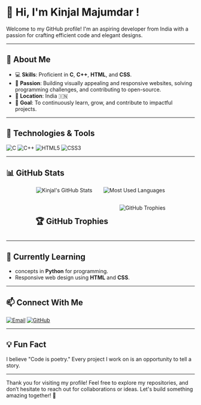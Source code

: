 # 👋 Hi, I'm **Kinjal Majumdar** !

Welcome to my GitHub profile! I'm an aspiring developer from India with a passion for crafting efficient code and elegant designs. 

---

## 🚀 **About Me**
- 💻 **Skills**: Proficient in **C**, **C++**, **HTML**, and **CSS**.
- 🌟 **Passion**: Building visually appealing and responsive websites, solving programming challenges, and contributing to open-source.
- 📍 **Location**: India 🇮🇳
- 🎯 **Goal**: To continuously learn, grow, and contribute to impactful projects.

---

## 🔧 **Technologies & Tools**
![C](https://img.shields.io/badge/-C-00599C?style=flat-square&logo=c&logoColor=white)
![C++](https://img.shields.io/badge/-C%2B%2B-00599C?style=flat-square&logo=c%2B%2B&logoColor=white)
![HTML5](https://img.shields.io/badge/-HTML5-E34F26?style=flat-square&logo=html5&logoColor=white)
![CSS3](https://img.shields.io/badge/-CSS3-1572B6?style=flat-square&logo=css3&logoColor=white)

---

## 📊 **GitHub Stats**

<div style="display: flex; flex-wrap: wrap; gap: 30px; justify-content: center;">
  <img src="https://github-readme-stats.vercel.app/api?username=Kinjal-Majumdar&show_icons=true&theme=radical" alt="Kinjal's GitHub Stats"/>
  <img src="https://github-readme-stats.vercel.app/api/top-langs/?username=Kinjal-Majumdar&layout=compact&theme=radical" alt="Most Used Languages"/>
   <h2>🏆 GitHub Trophies</h2>
  <img src="https://github-profile-trophy.vercel.app/?username=Kinjal-Majumdar&theme=radical&no-frame=true&row=1&column=6" alt="GitHub Trophies"/>
</div>

---

## 🌱 **Currently Learning**
- concepts in **Python** for programming.
- Responsive web design using **HTML** and **CSS**.

---

## 📫 **Connect With Me** 
[![Email](https://img.shields.io/badge/Email-kinjalmajumdar91@gmail.com-red?style=flat-square&logo=gmail)](mailto:kinjalmajumdar91@gmail.com) 
[![GitHub](https://img.shields.io/badge/GitHub-Kinjal--Majumdar-black?style=flat-square&logo=github)](https://github.com/Kinjal-Majumdar)

---

## 💡 Fun Fact
I believe "Code is poetry." Every project I work on is an opportunity to tell a story.

---

Thank you for visiting my profile! Feel free to explore my repositories, and don’t hesitate to reach out for collaborations or ideas. Let's build something amazing together! 🚀
